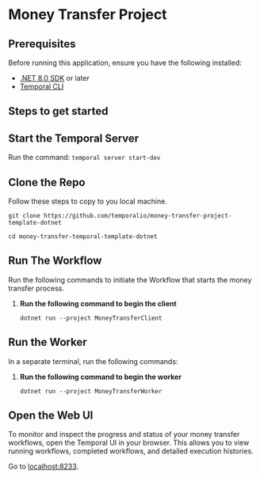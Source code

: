 # Money Transfer Project

## Prerequisites

Before running this application, ensure you have the following installed:

* [.NET 8.0 SDK](https://dotnet.microsoft.com/en-us/download/dotnet/8.0) or later
* [Temporal CLI](https://learn.temporal.io/getting_started/dotnet/dev_environment/)

## Steps to get started

## Start the Temporal Server
Run the command: 
`temporal server start-dev`

## Clone the Repo
Follow these steps to copy to you local machine. 

```
git clone https://github.com/temporalio/money-transfer-project-template-dotnet

cd money-transfer-temporal-template-dotnet
```

## Run The Workflow 
Run the following commands to initiate the Workflow that starts the money transfer process.
   
1. **Run the following command to begin the client**

   ```
   dotnet run --project MoneyTransferClient
   ```

## Run the Worker
In a separate terminal, run the following commands: 

1. **Run the following command to begin the worker**
   
   ```
   dotnet run --project MoneyTransferWorker

## Open the Web UI 
To monitor and inspect the progress and status of your money transfer workflows, open the Temporal UI in your browser. This allows you to view running workflows, completed workflows, and detailed execution histories.

Go to [localhost:8233](http://localhost:8233/). 

